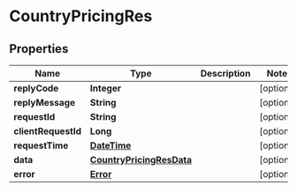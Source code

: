 
# CountryPricingRes

## Properties
Name | Type | Description | Notes
------------ | ------------- | ------------- | -------------
**replyCode** | **Integer** |  |  [optional]
**replyMessage** | **String** |  |  [optional]
**requestId** | **String** |  |  [optional]
**clientRequestId** | **Long** |  |  [optional]
**requestTime** | [**DateTime**](DateTime.md) |  |  [optional]
**data** | [**CountryPricingResData**](CountryPricingResData.md) |  |  [optional]
**error** | [**Error**](Error.md) |  |  [optional]



